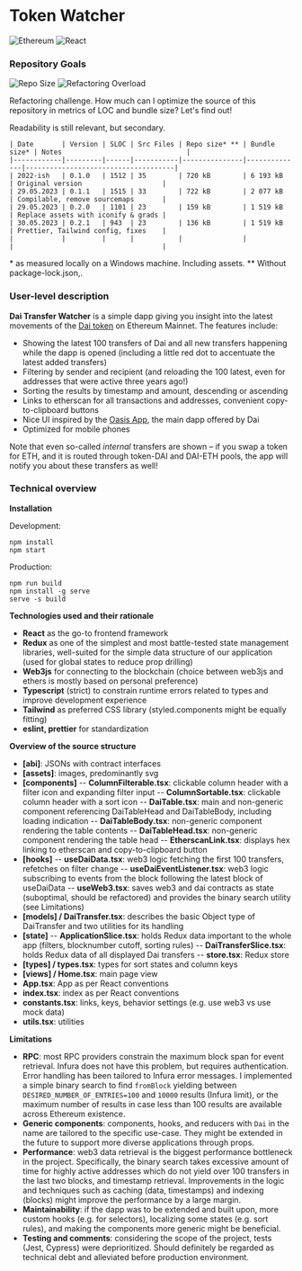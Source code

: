# Token Watcher

![Ethereum](https://img.shields.io/badge/Ethereum-3C3C3D?style=for-the-badge&logo=Ethereum&logoColor=white) ![React](https://img.shields.io/badge/React-20232A?style=for-the-badge&logo=react&logoColor=61DAFB)

### Repository Goals

![Repo Size](https://img.shields.io/github/repo-size/fs-public/ib-analyzer) ![Refactoring Overload](https://img.shields.io/badge/refactoring-overload-purple)

Refactoring challenge. How much can I optimize the source of this repository in metrics of LOC and bundle size? Let's find out!

Readability is still relevant, but secondary.

```plaintext
| Date       | Version | SLOC | Src Files | Repo size* ** | Bundle size* | Notes                               |
|------------|---------|------|-----------|---------------|--------------|-------------------------------------|
| 2022-ish   | 0.1.0   | 1512 | 35        | 720 kB        | 6 193 kB     | Original version                    |
| 29.05.2023 | 0.1.1   | 1515 | 33        | 722 kB        | 2 077 kB     | Compilable, remove sourcemaps       |
| 29.05.2023 | 0.2.0   | 1101 | 23        | 159 kB        | 1 519 kB     | Replace assets with iconify & grads |
| 30.05.2023 | 0.2.1   | 943  | 23        | 136 kB        | 1 519 kB     | Prettier, Tailwind config, fixes    |
|            |         |      |           |               |              |                                     |
```

\* as measured locally on a Windows machine. Including assets.
\*\* Without package-lock.json,.

### User-level description

**Dai Transfer Watcher** is a simple dapp giving you insight into the latest movements of the [Dai token](https://etherscan.io/address/0x6B175474E89094C44Da98b954EedeAC495271d0F) on Ethereum Mainnet. The features include:

- Showing the latest 100 transfers of Dai and all new transfers happening while the dapp is opened (including a little red dot to accentuate the latest added transfers)
- Filtering by sender and recipient (and reloading the 100 latest, even for addresses that were active three years ago!)
- Sorting the results by timestamp and amount, descending or ascending
- Links to etherscan for all transactions and addresses, convenient copy-to-clipboard buttons
- Nice UI inspired by the [Oasis App](https://oasis.app), the main dapp offered by Dai
- Optimized for mobile phones

Note that even so-called _internal_ transfers are shown – if you swap a token for ETH, and it is routed through token-DAI and DAI-ETH pools, the app will notify you about these transfers as well!

### Technical overview

**Installation**

Development:

```
npm install
npm start
```

Production:

```
npm run build
npm install -g serve
serve -s build
```

**Technologies used and their rationale**

- **React** as the go-to frontend framework
- **Redux** as one of the simplest and most battle-tested state management libraries, well-suited for the simple data structure of our application (used for global states to reduce prop drilling)
- **Web3js** for connecting to the blockchain (choice between web3js and ethers is mostly based on personal preference)
- **Typescript** (strict) to constrain runtime errors related to types and improve development experience
- **Tailwind** as preferred CSS library (styled.components might be equally fitting)
- **eslint, prettier** for standardization

**Overview of the source structure**

- **[abi]**: JSONs with contract interfaces
- **[assets]**: images, predominantly svg
- **[components]**
  -- **ColumnFilterable.tsx**: clickable column header with a filter icon and expanding filter input
  -- **ColumnSortable.tsx**: clickable column header with a sort icon
  -- **DaiTable.tsx**: main and non-generic component referencing DaiTableHead and DaiTableBody, including loading indication
  -- **DaiTableBody.tsx**: non-generic component rendering the table contents
  -- **DaiTableHead.tsx**: non-generic component rendering the table head
  -- **EtherscanLink.tsx**: displays hex linking to etherscan and copy-to-clipboard button
- **[hooks]**
  -- **useDaiData.tsx**: web3 logic fetching the first 100 transfers, refetches on filter change
  -- **useDaiEventListener.tsx**: web3 logic subscribing to events from the block following the latest block of useDaiData
  -- **useWeb3.tsx**: saves web3 and dai contracts as state (suboptimal, should be refactored) and provides the binary search utility (see Limitations)
- **[models] / DaiTransfer.tsx**: describes the basic Object type of DaiTransfer and two utilities for its handling
- **[state]**
  -- **ApplicationSlice.tsx**: holds Redux data important to the whole app (filters, blocknumber cutoff, sorting rules)
  -- **DaiTransferSlice.tsx**: holds Redux data of all displayed Dai transfers
  -- **store.tsx**: Redux store
- **[types] / types.tsx**: types for sort states and column keys
- **[views] / Home.tsx**: main page view
- **App.tsx**: App as per React conventions
- **index.tsx**: index as per React conventions
- **constants.tsx**: links, keys, behavior settings (e.g. use web3 vs use mock data)
- **utils.tsx**: utilities

**Limitations**

- **RPC**: most RPC providers constrain the maximum block span for event retrieval. Infura does not have this problem, but requires authentication. Error handling has been tailored to Infura error messages. I implemented a simple binary search to find `fromBlock` yielding between `DESIRED_NUMBER_OF_ENTRIES=100` and `10000` results (Infura limit), or the maximum number of results in case less than 100 results are available across Ethereum existence.
- **Generic components**: components, hooks, and reducers with `Dai` in the name are tailored to the specific use-case. They might be extended in the future to support more diverse applications through props.
- **Performance**: web3 data retrieval is the biggest performance bottleneck in the project. Specifically, the binary search takes excessive amount of time for highly active addresses which do not yield over 100 transfers in the last two blocks, and timestamp retrieval. Improvements in the logic and techniques such as caching (data, timestamps) and indexing (blocks) might improve the performance by a large margin.
- **Maintainability**: if the dapp was to be extended and built upon, more custom hooks (e.g. for selectors), localizing some states (e.g. sort rules), and making the components more generic might be beneficial.
- **Testing and comments**: considering the scope of the project, tests (Jest, Cypress) were deprioritized. Should definitely be regarded as technical debt and alleviated before production environment.
